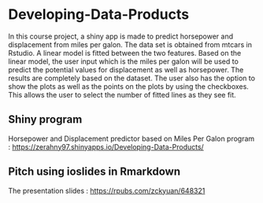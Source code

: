 # Developing-Data-Products

In this course project, a shiny app is made to predict horsepower and displacement from miles per galon. The data set is obtained from mtcars in Rstudio. A linear model is fitted between the two features. Based on the linear model, the user input which is the miles per galon will be used to predict the potential values for displacement as well as horsepower. The results are completely based on the dataset. The user also has the option to show the plots as well as the points on the plots by using the checkboxes. This allows the user to select the number of fitted lines as they see fit.

## Shiny program

Horsepower and Displacement predictor based on Miles Per Galon program : https://zerahny97.shinyapps.io/Developing-Data-Products/

## Pitch using ioslides in Rmarkdown

The presentation slides : https://rpubs.com/zckyuan/648321

